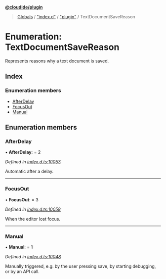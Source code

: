 **[@cloudide/plugin](../README.md)**

> [Globals](../README.md) / ["index.d"](../modules/_index_d_.md) / ["plugin"](../modules/_index_d_._plugin_.md) / TextDocumentSaveReason

# Enumeration: TextDocumentSaveReason

Represents reasons why a text document is saved.

## Index

### Enumeration members

* [AfterDelay](_index_d_._plugin_.textdocumentsavereason.md#afterdelay)
* [FocusOut](_index_d_._plugin_.textdocumentsavereason.md#focusout)
* [Manual](_index_d_._plugin_.textdocumentsavereason.md#manual)

## Enumeration members

### AfterDelay

•  **AfterDelay**:  = 2

*Defined in [index.d.ts:10053](https://github.com/shuyaqian/cloudide-plugin-api/blob/6d83fa1/index.d.ts#L10053)*

Automatic after a delay.

___

### FocusOut

•  **FocusOut**:  = 3

*Defined in [index.d.ts:10058](https://github.com/shuyaqian/cloudide-plugin-api/blob/6d83fa1/index.d.ts#L10058)*

When the editor lost focus.

___

### Manual

•  **Manual**:  = 1

*Defined in [index.d.ts:10048](https://github.com/shuyaqian/cloudide-plugin-api/blob/6d83fa1/index.d.ts#L10048)*

Manually triggered, e.g. by the user pressing save, by starting debugging,
or by an API call.
